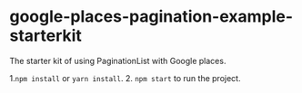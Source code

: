 # google-places-pagination-example-starterkit
The starter kit of using PaginationList with Google places.

1.`npm install` or `yarn install`.
2. `npm start` to run the project.
